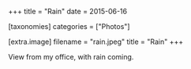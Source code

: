 +++
title = "Rain"
date = 2015-06-16

[taxonomies]
categories = ["Photos"]

[extra.image]
filename = "rain.jpeg"
title = "Rain"
+++

View from my office, with rain coming.
